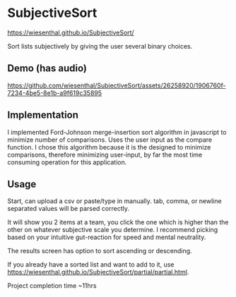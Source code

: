 # SubjectiveSort
https://wiesenthal.github.io/SubjectiveSort/

Sort lists subjectively by giving the user several binary choices.

## Demo (has audio)
https://github.com/wiesenthal/SubjectiveSort/assets/26258920/1906760f-7234-4be5-8e1b-a9f619c35895

## Implementation

I implemented Ford-Johnson merge-insertion sort algorithm in javascript to minimize number of comparisons. Uses the user input as the compare function. I chose this algorithm because it is the designed to minimize comparisons, therefore minimizing user-input, by far the most time consuming operation for this application.

## Usage

Start, can upload a csv or paste/type in manually. tab, comma, or newline separated values will be parsed correctly.

It will show you 2 items at a team, you click the one which is higher than the other on whatever subjective scale you determine. I recommend picking based on your intuitive gut-reaction for speed and mental neutrality.

The results screen has option to sort ascending or descending.

If you already have a sorted list and want to add to it, use https://wiesenthal.github.io/SubjectiveSort/partial/partial.html.

Project completion time ~11hrs
